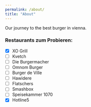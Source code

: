 ```yaml
---
permalink: /about/
title: "About"
---
```


Our journey to the best burger in vienna.

### Restaurants zum Probieren:

- [x] XO Grill
- [ ] Kvetch
- [ ] Die Burgermacher
- [ ] Omnom Burger
- [ ] Burger de Ville
- [ ] Hawidere
- [ ] Flatschers
- [ ] Smashbox
- [ ] Speisekammer 1070
- [x] Hotline5 
